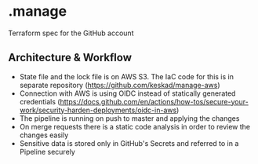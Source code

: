 # .manage
Terraform spec for the GitHub account

## Architecture & Workflow

- State file and the lock file is on AWS S3. The IaC code for this is in separate repository (https://github.com/keskad/manage-aws)
- Connection with AWS is using OIDC instead of statically generated credentials (https://docs.github.com/en/actions/how-tos/secure-your-work/security-harden-deployments/oidc-in-aws)
- The pipeline is running on push to master and applying the changes
- On merge requests there is a static code analysis in order to review the changes easily
- Sensitive data is stored only in GitHub's Secrets and referred to in a Pipeline securely
